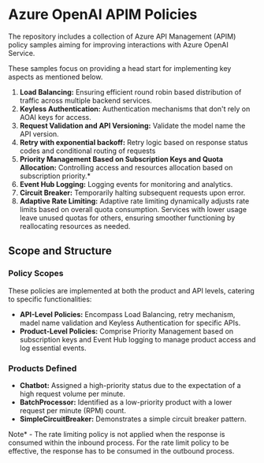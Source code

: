 # Azure OpenAI APIM Policies

The repository includes a collection of Azure API Management (APIM) policy samples aiming for improving interactions with Azure OpenAI Service.

These samples focus on providing a head start for implementing key aspects as mentioned below.

1. **Load Balancing:** Ensuring efficient round robin based distribution of traffic across multiple backend services.
2. **Keyless Authentication:** Authentication mechanisms that don't rely on AOAI  keys for access.
3. **Request Validation and API Versioning:** Validate the model name  the API version.
3. **Retry with exponential backoff:** Retry logic based on response status codes and conditional routing of requests 
3. **Priority Management Based on Subscription Keys and Quota Allocation:** Controlling access and resources allocation based on subscription priority.*
4. **Event Hub Logging:** Logging events for monitoring and analytics.
5. **Circuit Breaker:** Temporarily halting subsequent requests upon error.
6. **Adaptive Rate Limiting:**  Adaptive rate limiting dynamically adjusts rate limits based on overall quota consumption. Services with lower usage leave unused quotas for others, ensuring smoother functioning by reallocating resources as needed.

## Scope and Structure

### Policy Scopes
These policies are implemented at both the product and API levels, catering to specific functionalities:
- **API-Level Policies:** Encompass Load Balancing, retry mechanism, madel name validation and Keyless Authentication for specific APIs.
- **Product-Level Policies:** Comprise Priority Management based on subscription keys and Event Hub logging to manage product access and log essential events.
### Products Defined
- **Chatbot:** Assigned a high-priority status due to the expectation of a high request volume per minute.
- **BatchProcessor:** Identified as a low-priority product with a lower request per minute (RPM) count.
- **SimpleCircuitBreaker:** Demonstrates a simple circuit breaker pattern.

Note* - The rate limiting policy is not applied when the response is consumed within the inbound process. For the rate limit policy to be effective, the response has to be consumed in the outbound process. 